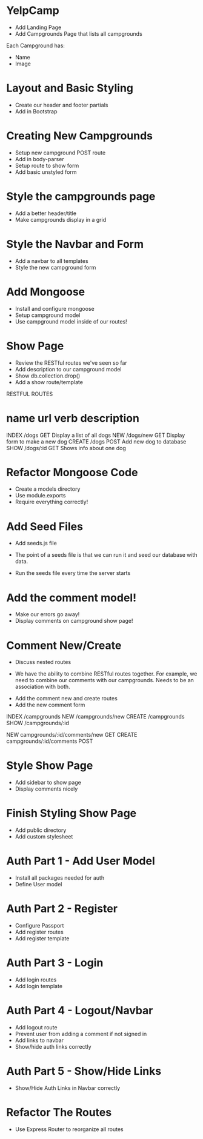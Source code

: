 # YelpCamp

* Add Landing Page
* Add Campgrounds Page that lists all campgrounds

Each Campground has:
* Name
* Image

# Layout and Basic Styling
* Create our header and footer partials
* Add in Bootstrap

# Creating New Campgrounds
* Setup new campground POST route
* Add in body-parser
* Setup route to show form
* Add basic unstyled form

# Style the campgrounds page
* Add a better header/title
* Make campgrounds display in a grid

# Style the Navbar and Form
* Add a navbar to all templates
* Style the new campground form

# Add Mongoose
* Install and configure mongoose
* Setup campground model
* Use campground model inside of our routes!

# Show Page
* Review the RESTful routes we've seen so far
* Add description to our campground model
* Show db.collection.drop()
* Add a show route/template

RESTFUL ROUTES

name    url             verb    description 
=============================================
INDEX   /dogs           GET     Display a list of all dogs
NEW     /dogs/new       GET     Display form to make a new dog 
CREATE  /dogs           POST    Add new dog to database
SHOW    /dogs/:id       GET     Shows info about one dog


# Refactor Mongoose Code
* Create a models directory
* Use module.exports
* Require everything correctly!

# Add Seed Files
* Add seeds.js file
- The point of a seeds file is that we can run it and seed our database with data. 

* Run the seeds file every time the server starts

# Add the comment model!
* Make our errors go away!
* Display comments on campground show page!

# Comment New/Create
* Discuss nested routes
- We have the ability to combine RESTful routes together. For example, we need to combine
our comments with our campgrounds. Needs to be an association with both. 
* Add the comment new and create routes
* Add the new comment form


INDEX   /campgrounds
NEW     /campgrounds/new
CREATE  /campgrounds
SHOW    /campgrounds/:id

NEW     campgrounds/:id/comments/new    GET
CREATE  campgrounds/:id/comments        POST

# Style Show Page
* Add sidebar to show page
* Display comments nicely

# Finish Styling Show Page
* Add public directory
* Add custom stylesheet

# Auth Part 1 - Add User Model
* Install all packages needed for auth
* Define User model

# Auth Part 2 - Register
* Configure Passport
* Add register routes
* Add register template

# Auth Part 3 - Login
* Add login routes
* Add login template

# Auth Part 4 - Logout/Navbar
* Add logout route
* Prevent user from adding a comment if not signed in
* Add links to navbar
* Show/hide auth links correctly

# Auth Part 5 - Show/Hide Links
* Show/Hide Auth Links in Navbar correctly

# Refactor The Routes
* Use Express Router to reorganize all routes